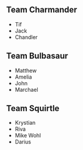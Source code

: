 ## Team Charmander

- Tif
- Jack
- Chandler

## Team Bulbasaur

- Matthew
- Amelia
- John
- Marchael

## Team Squirtle

- Krystian
- Riva
- Mike Wohl
- Darius

